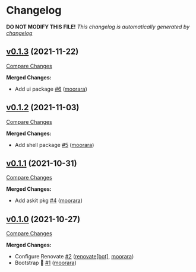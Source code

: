 # Changelog

**DO NOT MODIFY THIS FILE!**
*This changelog is automatically generated by [changelog](https://github.com/gardenbed/changelog)*


## [v0.1.3](https://github.com/gardenbed/charm/tree/v0.1.3) (2021-11-22)

[Compare Changes](https://github.com/gardenbed/charm/compare/v0.1.2...v0.1.3)

**Merged Changes:**

  - Add ui package [#6](https://github.com/gardenbed/charm/pull/6) ([moorara](https://github.com/moorara))


## [v0.1.2](https://github.com/gardenbed/charm/tree/v0.1.2) (2021-11-03)

[Compare Changes](https://github.com/gardenbed/charm/compare/v0.1.1...v0.1.2)

**Merged Changes:**

  - Add shell package [#5](https://github.com/gardenbed/charm/pull/5) ([moorara](https://github.com/moorara))


## [v0.1.1](https://github.com/gardenbed/charm/tree/v0.1.1) (2021-10-31)

[Compare Changes](https://github.com/gardenbed/charm/compare/v0.1.0...v0.1.1)

**Merged Changes:**

  - Add askit pkg [#4](https://github.com/gardenbed/charm/pull/4) ([moorara](https://github.com/moorara))


## [v0.1.0](https://github.com/gardenbed/charm/tree/v0.1.0) (2021-10-27)

[Compare Changes](https://github.com/gardenbed/charm/compare/b83c60d160270b831eee65098ac1a8e1d0348db1...v0.1.0)

**Merged Changes:**

  - Configure Renovate [#2](https://github.com/gardenbed/charm/pull/2) ([renovate[bot]](https://github.com/apps/renovate), [moorara](https://github.com/moorara))
  - Bootstrap 🚀 [#1](https://github.com/gardenbed/charm/pull/1) ([moorara](https://github.com/moorara))


